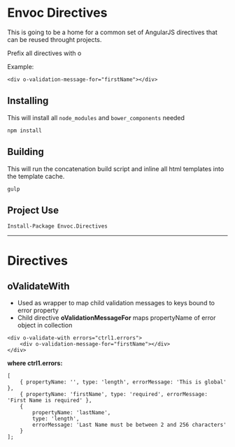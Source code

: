 Envoc Directives
====

This is going to be a home for a common set of AngularJS
directives that can be reused throught projects.

Prefix all directives with o

Example:

```
<div o-validation-message-for="firstName"></div>
```

Installing
----

This will install all `node_modules` and `bower_components` needed

`
npm install
`

Building
----

This will run the concatenation build script and inline all html templates
into the template cache.

`
gulp
`

Project Use
----

`Install-Package Envoc.Directives`

*****

Directives
====

oValidateWith
----

* Used as wrapper to map child validation messages to keys bound to error property
* Child directive __oValidationMessageFor__ maps propertyName of error object in collection

```
<div o-validate-with errors="ctrl1.errors">
    <div o-validation-message-for="firstName"></div>
</div>
```

__where ctrl1.errors:__

```
[
    { propertyName: '', type: 'length', errorMessage: 'This is global' },
    { propertyName: 'firstName', type: 'required', errorMessage: 'First Name is required' },
    { 
        propertyName: 'lastName', 
        type: 'length', 
        errorMessage: 'Last Name must be between 2 and 256 characters' 
    }
];
```